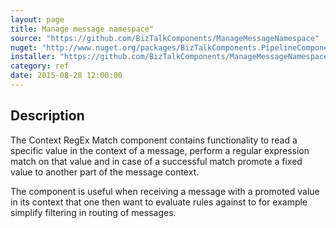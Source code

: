 ```yaml
---
layout: page
title: Manage message namespace"
source: "https://github.com/BizTalkComponents/ManageMessageNamespace"
nuget: "http://www.nuget.org/packages/BizTalkComponents.PipelineComponents.ManageMessageNamespace/"
installer: "https://github.com/BizTalkComponents/ManageMessageNamespace/releases"
category: ref
date: 2015-08-28 12:00:00
---
```


## Description ##
The Context RegEx Match component contains functionality to read a specific value in the context of a message, 
perform a regular expression match on that value and in case of a successful match promote a fixed value 
to another part of the message context. 

The component is useful when receiving a message with a promoted value in its context that one then want to evaluate rules against to for example simplify filtering in routing of messages. 

